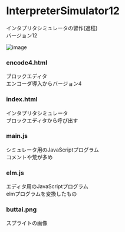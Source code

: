 # InterpreterSimulator12
インタプリタシミュレータの習作(過程)<br>
バージョン12<br>

![image](https://user-images.githubusercontent.com/76155138/121128442-5dbfc380-c866-11eb-9869-f3536fae4514.png)

### encode4.html
ブロックエディタ<br>
エンコーダ導入からバージョン4<br>

### index.html
インタプリタシミュレータ<br>
ブロックエディタから呼び出す<br>

### main.js
シミュレータ用のJavaScriptプログラム<br>
コメントや荒が多め<br>

### elm.js
エディタ用のJavaScriptプログラム<br>
elmプログラムを変換したもの<br>

### buttai.png
スプライトの画像<br>
